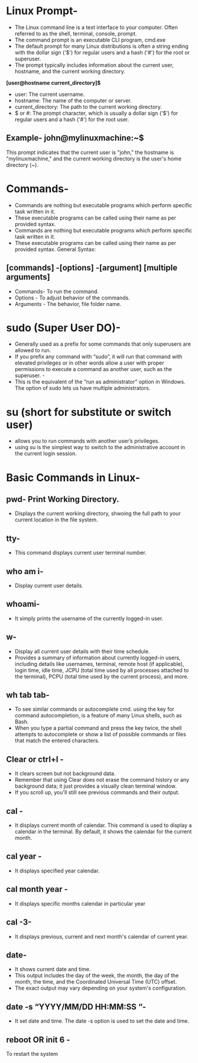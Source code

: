 # Linux Prompt-
- The Linux command line is a text interface to your computer. Often referred to as the shell, terminal, console, prompt.
- The command prompt is an executable CLI program, cmd.exe
- The default prompt for many Linux distributions is often a string ending with the dollar sign ('$') for regular users and a hash ('#') for the root or superuser.
- The prompt typically includes information about the current user, hostname, and the current working directory.

**[user@hostname current_directory]$**

* user: The current username.
* hostname: The name of the computer or server.
* current_directory: The path to the current working directory.
* $ or #: The prompt character, which is usually a dollar sign ('$') for regular users and a hash ('#') for the root user.

## Example- john@mylinuxmachine:~$
This prompt indicates that the current user is "john," the hostname is "mylinuxmachine," and the current working directory is the user's home directory (~).

# Commands-
- Commands are nothing but executable programs which perform specific task written in it.
- These executable programs can be called using their name as per provided syntax.
- Commands are nothing but executable programs which perform specific task written in it.
- These executable programs can be called using their name as per provided syntax.
  General Syntax:

## [commands] -[options] -[argument] [multiple arguments]
- Commands- To run the command.
- Options - To adjust behavior of the commands.
- Arguments - The behavior, file folder name.
# sudo (Super User DO)- 
- Generally used as a prefix for some commands that only superusers are allowed to run.
- If you prefix any command with “sudo”, it will run that command with elevated privileges or in other words allow a user with proper permissions to execute a command as another user, such as the superuser. -
- This is the equivalent of the “run as administrator” option in Windows. The option of sudo lets us have multiple administrators.
# su (short for substitute or switch user) 
- allows you to run commands with another user’s privileges.
- using su is the simplest way to switch to the administrative account in the current login session. 
# Basic Commands in Linux-
## pwd- Print Working Directory.                                                                                                                                     
- Displays the current working directory, shwoing the full path to your current  location in the file system.
  
## tty-
- This command displays current user terminal number. 	
## who am i- 
- Display current user details.
## whoami-
- It simply prints the username of the currently logged-in user.
## w-
- Display all current user details with their time schedule.
- Provides a summary of information about currently logged-in users, including details like usernames, terminal, remote host (if applicable), login time, idle time, JCPU (total time used by all processes attached to the terminal), PCPU (total time used by the current process), and more.
##  wh tab tab- 
- To see similar commands or autocomplete cmd. using the <tab> key for command autocompletion, is a feature of many Linux shells, such as Bash.
-  When you type a partial command and press the <tab> key twice, the shell attempts to autocomplete or show a list of possible commands or files that match the entered characters.
## Clear or ctrl+l - 
- It clears screen but not background data.
- Remember that using Clear does not erase the command history or any background data; it just provides a visually clean terminal window.
- If you scroll up, you'll still see previous commands and their output.
## cal  -
- It displays current month of calendar. This command is used to display a calendar in the terminal. By default, it shows the calendar for the current month.
## cal year - 
- It displays specified year calendar. 	
## cal month year - 
- It displays specific months calendar in particular year 
## cal -3- 
- It displays previous, current and next month's calendar of current year. 
## date-
- It shows current date and time.
- This output includes the day of the week, the month, the day of the month, the time, and the Coordinated Universal Time (UTC) offset.
- The exact output may vary depending on your system's configuration.
 ## date -s “YYYY/MM/DD HH:MM:SS “-
- It set date and time. The date -s option is used to set the date and time.
## reboot OR init 6 -
To restart the system 	
 

	



 

